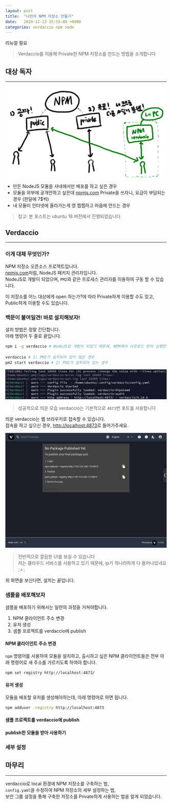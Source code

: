 ```yaml
---
layout: post
title:  "나만의 NPM 저장소 만들기"
date:   2020-12-13 15:55:00 +0900
categories: verdaccio npm node
---
```


리뉴얼 필요

> Verdaccio를 이용해 Private한 NPM 저장소를 만드는 방법을 소개합니다


## 대상 독자

-----

![대상독자](/assets/2020-12-13-verdaccio/대상독자.png)

* 만든 NodeJS 모듈을 사내에서만 배포를 하고 싶은 경우  
* 모듈을 외부에 공개안하고 싶은데 [npmjs.com](https://npmjs.com) Private을 쓰자니, 요금이 부담되는 경우 (한달에 7$씩)
* 내 모듈이 인터넷에 올라가는게 영 찝찝하고 마음에 안드는 경우

> 참고: 본 포스트는 ubuntu 18 버전에서 진행되었습니다

## Verdaccio

-----

### 이게 대체 무엇인가?

NPM 저장소 오픈소스 프로젝트입니다.  
[npmjs.com](https://npmjs.com)처럼, NodeJS 패키지 관리자입니다.  
NodeJS로 개발이 되었으며, `PM2`와 같은 프로세스 관리자를 이용하여 구동 할 수 있습니다.  

이 저장소를 어느 대상에게 open 하는가?에 따라 Private하게 이용할 수도 있고, Public하게 이용할 수도 있습니다.

### 백문이 불여일견! 바로 설치해보자!

설치 방법은 정말 간단합니다.  
아래 명령어 두 줄로 끝입니다.

```sh
npm i -g verdaccio # NodeJS로 개발이 되었기 때문에, NPM에서 다운로드 받아 실행만 해주면 됨

verdaccio # 1) PM2가 설치되어 있지 않은 경우
pm2 start verdaccio # 2) PM2가 설치되어 있는 경우
```

![설치_후_첫_실행](/assets/2020-12-13-verdaccio/첫실행.jpeg)

> 성공적으로 띄운 모습
> verdaccio는 기본적으로 `4873`번 포트를 사용합니다

띄운 verdaccio는 웹 브라우저로 접속할 수 있습니다.  
접속을 하고 싶으신 경우, [http://localhost:4873](http://localhost:4873)로 들어가주세요.

![verdaccio_main](/assets/2020-12-13-verdaccio/main.jpeg)

> 전반적으로 깔끔한 UI를 보실 수 있습니다  
> 저는 클라우드 서비스를 사용하고 있기 때문에, ip가 적나라하게 다 들어나있네요 ;ㅅ;

위 화면을 보신다면, 설치는 끝입니다.

### 샘플을 배포해보자

샘플을 배포하기 위해서는 일련의 과정을 거쳐야합니다.

1. NPM 클라이언트 주소 변경
2. 유저 생성
3. 샘플 프로젝트를 verdaccio에 publish

#### NPM 클라이언트 주소 변경

`npm` 명령어를 사용하여 모듈을 설치하고, 출시하고 싶은 NPM 클라이언트들은 전부 아래 명령어로 새 주소를 가르키도록 하여야 합니다.

```sh
npm set registry http://localhost:4873/
```

#### 유저 생성

모듈을 배포할 유저를 생성해야하는데, 아래 명령어로 하면 됩니다.

```sh
npm adduser -registry http://localhost:4873
```

#### 샘플 프로젝트를 verdaccio에 publish


#### publish한 모듈을 받아 사용하기

### 세부 설정

## 마무리

-----

verdaccio로 local 환경에 NPM 저장소를 구축하는 법,  
`config.yaml`을 수정하여 NPM 저장소의 세부 설정하는 법,  
보안 그룹 설정을 통해 구축한 저장소를 Private하게 사용하는 법을 알게 되었습니다.

